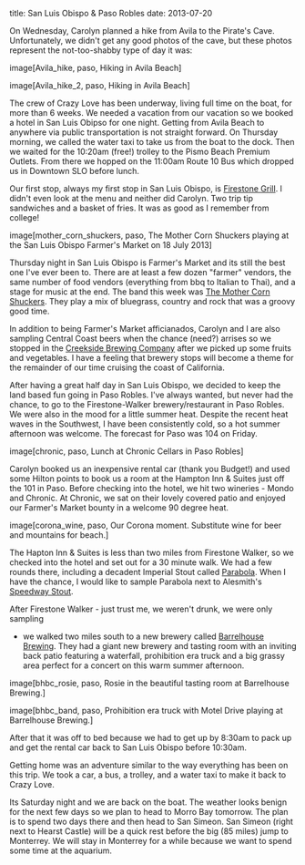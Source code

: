 title: San Luis Obispo & Paso Robles
date: 2013-07-20

On Wednesday, Carolyn planned a hike from Avila to the Pirate's Cave.
Unfortunately, we didn't get any good photos of the cave, but these photos
represent the not-too-shabby type of day it was:

image[Avila_hike, paso, Hiking in Avila Beach]

image[Avila_hike_2, paso, Hiking in Avila Beach]

The crew of Crazy Love has been underway, living full time on the boat, for
more than 6 weeks.  We needed a vacation from our vacation so we booked a hotel
in San Luis Obipso for one night.  Getting from Avila Beach to anywhere via
public transportation is not straight forward.  On Thursday morning, we called
the water taxi to take us from the boat to the dock.  Then we waited for the
10:20am (free!) trolley to the Pismo Beach Premium Outlets.  From there we
hopped on the 11:00am Route 10 Bus which dropped us in Downtown SLO before
lunch.

Our first stop, always my first stop in San Luis Obispo, is [Firestone Grill](
http://www.yelp.com/biz/firestone-grill-san-luis-obispo).  I didn't even
look at the menu and neither did Carolyn.  Two trip tip sandwiches and a basket
of fries.  It was as good as I remember from college!

image[mother_corn_shuckers, paso, The Mother Corn Shuckers playing at the San Luis Obispo Farmer's Market on 18 July 2013]

Thursday night in San Luis Obispo is Farmer's Market and its still the best one
I've ever been to.  There are at least a few dozen "farmer" vendors, the same
number of food vendors (everything from bbq to Italian to Thai), and a stage
for music at the end.  The band this week was [The Mother Corn
Shuckers](http://www.mothercornshuckers.com/).  They play a mix of bluegrass,
country and rock that was a groovy good time.

In addition to being Farmer's Market afficianados, Carolyn and I are also
sampling Central Coast beers when the chance (need?) arrises so we stopped in
the [Creekside Brewing Company](http://www.creeksidebrewing.com/) after we
picked up some fruits and vegetables. I have a feeling that brewery stops will
become a theme for the remainder of our time cruising the coast of California.

After having a great half day in San Luis Obispo, we decided to keep the land
based fun going in Paso Robles.  I've always wanted, but never had the chance,
to go to the Firestone-Walker brewery/restaurant in Paso Robles.  We were also
in the mood for a little summer heat.  Despite the recent heat waves in the
Southwest, I have been consistently cold, so a hot summer afternoon was
welcome.  The forecast for Paso was 104 on Friday.

image[chronic, paso, Lunch at Chronic Cellars in Paso Robles]

Carolyn booked us an inexpensive rental car (thank you Budget!) and used some
Hilton points to book us a room at the Hampton Inn & Suites just off the 101 in
Paso.  Before checking into the hotel, we hit two wineries - Mondo and Chronic.
At Chronic, we sat on their lovely covered patio and enjoyed our Farmer's Market
bounty in a welcome 90 degree heat.

image[corona_wine, paso, Our Corona moment.  Substitute wine for beer and mountains for beach.]

The Hapton Inn & Suites is less than two miles from Firestone Walker, so we
checked into the hotel and set out for a 30 minute walk.  We had a few rounds
there, including a decadent Imperial Stout called
[Parabola](http://www.firestonebeer.com/beers/products/parabola).  When I have
the chance, I would like to sample Parabola next to Alesmith's [Speedway
Stout](http://alesmith.com/beers/speedway-stout/).

After Firestone Walker - just trust me, we weren't drunk, we were only sampling
- we walked two miles south to a new brewery called [Barrelhouse
Brewing](http://www.barrelhousebrewing.com/).  They had a giant new brewery
and tasting room with an inviting back patio featuring a waterfall, prohibition
era truck and a big grassy area perfect for a concert on this warm summer afternoon.

image[bhbc_rosie, paso, Rosie in the beautiful tasting room at Barrelhouse Brewing.]

image[bhbc_band, paso, Prohibition era truck with Motel Drive playing at Barrelhouse Brewing.]

After that it was off to bed because we had to get up by 8:30am to pack up and
get the rental car back to San Luis Obispo before 10:30am.

Getting home was an adventure similar to the way everything has been on this
trip.  We took a car, a bus, a trolley, and a water taxi to make it back to
Crazy Love.

Its Saturday night and we are back on the boat.  The weather looks benign for
the next few days so we plan to head to Morro Bay tomorrow.  The plan is to
spend two days there and then head to San Simeon.  San Simeon (right next to
Hearst Castle) will be a quick rest before the big (85 miles) jump to
Monterrey.  We will stay in Monterrey for a while because we want to spend
some time at the aquarium.
